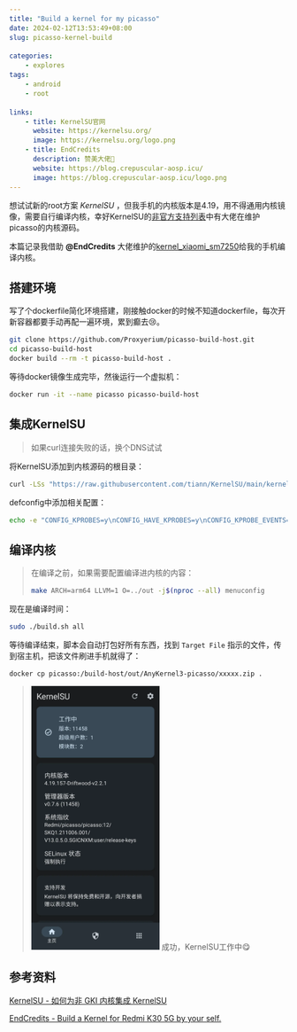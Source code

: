 ```yaml
---
title: "Build a kernel for my picasso"
date: 2024-02-12T13:53:49+08:00
slug: picasso-kernel-build

categories:
    - explores
tags:
    - android
    - root

links:
    - title: KernelSU官网
      website: https://kernelsu.org/
      image: https://kernelsu.org/logo.png
    - title: EndCredits
      description: 赞美大佬🌟
      website: https://blog.crepuscular-aosp.icu/
      image: https://blog.crepuscular-aosp.icu/logo.png
---
```


想试试新的root方案 *KernelSU* ，但我手机的内核版本是4.19，用不得通用内核镜像，需要自行编译内核，幸好KernelSU的[非官方支持列表](https://kernelsu.org/zh_CN/guide/unofficially-support-devices.html)中有大佬在维护picasso的内核源码。

本篇记录我借助 **@EndCredits** 大佬维护的[kernel_xiaomi_sm7250](https://github.com/EndCredits/kernel_xiaomi_sm7250)给我的手机编译内核。

## 搭建环境

写了个dockerfile简化环境搭建，刚接触docker的时候不知道dockerfile，每次开新容器都要手动再配一遍环境，累到癫去😢。

```sh
git clone https://github.com/Proxyerium/picasso-build-host.git
cd picasso-build-host
docker build --rm -t picasso-build-host .
```

等待docker镜像生成完毕，然後运行一个虚拟机：

```sh
docker run -it --name picasso picasso-build-host
```

## 集成KernelSU

> 如果curl连接失败的话，换个DNS试试

将KernelSU添加到内核源码的根目录：

```sh
curl -LSs "https://raw.githubusercontent.com/tiann/KernelSU/main/kernel/setup.sh" | bash -
```

defconfig中添加相关配置：

```sh
echo -e "CONFIG_KPROBES=y\nCONFIG_HAVE_KPROBES=y\nCONFIG_KPROBE_EVENTS=y" >> ./arch/arm64/configs/vendor/picasso_user_defconfig
```

## 编译内核

> 在编译之前，如果需要配置编译进内核的内容：
> ```sh
> make ARCH=arm64 LLVM=1 O=../out -j$(nproc --all) menuconfig
> ```

现在是编译时间：

```sh
sudo ./build.sh all
```

等待编译结束，脚本会自动打包好所有东西，找到 `Target File` 指示的文件，传到宿主机，把该文件刷进手机就得了：

```sh
docker cp picasso:/build-host/out/AnyKernel3-picasso/xxxxx.zip .
```

> <img src="kernelsu.webp" style="width: 50%; height: auto;">
> 成功，KernelSU工作中😋

## 参考资料

[KernelSU - 如何为非 GKI 内核集成 KernelSU](https://kernelsu.org/zh_CN/guide/how-to-integrate-for-non-gki.html)

[EndCredits - Build a Kernel for Redmi K30 5G by your self.](https://blog.crepuscular-aosp.icu/blogs/linux/build-kernel.html)

